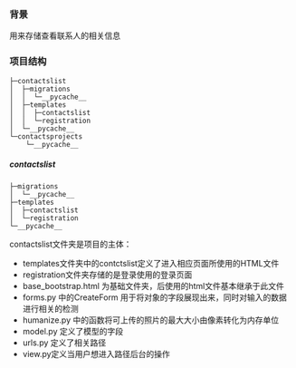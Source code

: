 ### 背景 ###
用来存储查看联系人的相关信息


### 项目结构 ###
```
├─contactslist
│  ├─migrations
│  │  └─__pycache__
│  ├─templates
│  │  ├─contactslist
│  │  └─registration
│  └─__pycache__
└─contactsprojects
    └─__pycache__
```
##### contactslist ####
```
├─migrations
│  └─__pycache__
├─templates
│  ├─contactslist
│  └─registration
└─__pycache__
```
contactslist文件夹是项目的主体：
* templates文件夹中的contctslist定义了进入相应页面所使用的HTML文件
* registration文件夹存储的是登录使用的登录页面
* base_bootstrap.html 为基础文件夹，后使用的html文件基本继承于此文件
* forms.py 中的CreateForm 用于将对象的字段展现出来，同时对输入的数据进行相关的检测
* humanize.py 中的函数将可上传的照片的最大大小由像素转化为内存单位
* model.py 定义了模型的字段
* urls.py 定义了相关路径
* view.py定义当用户想进入路径后台的操作